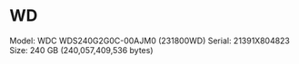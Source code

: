 # WD

Model: WDC WDS240G2G0C-00AJM0 (231800WD)
Serial: 21391X804823
Size: 240 GB (240,057,409,536 bytes)
